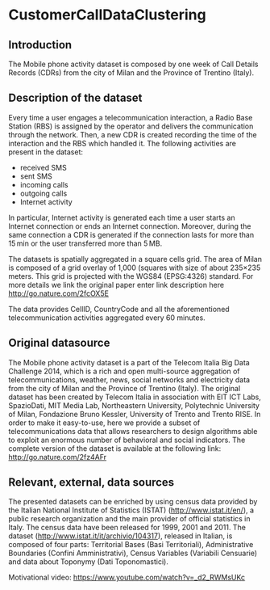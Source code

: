 # CustomerCallDataClustering

## Introduction
The Mobile phone activity dataset is composed by one week of Call Details Records (CDRs) from the city of Milan and the Province of Trentino (Italy).

## Description of the dataset
Every time a user engages a telecommunication interaction, a Radio Base Station (RBS) is assigned by the operator and delivers the communication through the network. Then, a new CDR is created recording the time of the interaction and the RBS which handled it. The following activities are present in the dataset:

* received SMS
* sent SMS
* incoming calls
* outgoing calls
* Internet activity

In particular, Internet activity is generated each time a user starts an Internet connection or ends an Internet connection. Moreover, during the same connection a CDR is generated if the connection lasts for more than 15 min or the user transferred more than 5 MB.

The datasets is spatially aggregated in a square cells grid. The area of Milan is composed of a grid overlay of 1,000 (squares with size of about 235×235 meters. This grid is projected with the WGS84 (EPSG:4326) standard. For more details we link the original paper enter link description here http://go.nature.com/2fcOX5E

The data provides CellID, CountryCode and all the aforementioned telecommunication activities aggregated every 60 minutes.

## Original datasource
The Mobile phone activity dataset is a part of the Telecom Italia Big Data Challenge 2014, which is a rich and open multi-source aggregation of telecommunications, weather, news, social networks and electricity data from the city of Milan and the Province of Trentino (Italy). The original dataset has been created by Telecom Italia in association with EIT ICT Labs, SpazioDati, MIT Media Lab, Northeastern University, Polytechnic University of Milan, Fondazione Bruno Kessler, University of Trento and Trento RISE. In order to make it easy-to-use, here we provide a subset of telecommunications data that allows researchers to design algorithms able to exploit an enormous number of behavioral and social indicators. The complete version of the dataset is available at the following link: http://go.nature.com/2fz4AFr

## Relevant, external, data sources
The presented datasets can be enriched by using census data provided by the Italian National Institute of Statistics (ISTAT) (http://www.istat.it/en/), a public research organization and the main provider of official statistics in Italy. The census data have been released for 1999, 2001 and 2011. The dataset (http://www.istat.it/it/archivio/104317), released in Italian, is composed of four parts: Territorial Bases (Basi Territoriali), Administrative Boundaries (Confini Amministrativi), Census Variables (Variabili Censuarie) and data about Toponymy (Dati Toponomastici).

Motivational video: https://www.youtube.com/watch?v=_d2_RWMsUKc

